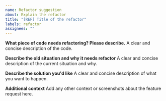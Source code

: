 ```yaml
---
name: Refactor suggestion
about: Explain the refactor
title: "[REF] Title of the refactor"
labels: refactor
assignees: ""
---
```


**What piece of code needs refactoring? Please describe.**
A clear and concise description of the code.

**Describe the old situation and why it needs refactor**
A clear and concise description of the current situation and why.

**Describe the solution you'd like**
A clear and concise description of what you want to happen.

**Additional context**
Add any other context or screenshots about the feature request here.
